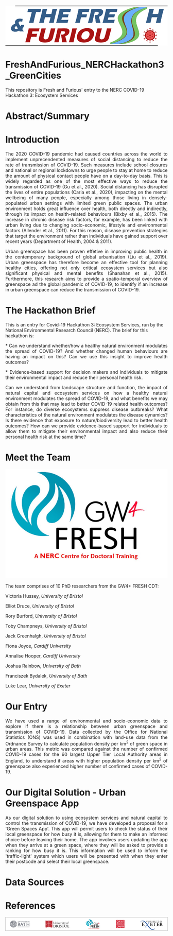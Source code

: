 ![Banner](https://github.com/VictoriaHussey/FreshAndFurious_NERCHackathon3_GreenCities/blob/master/Images/20200630_Logo_FaF_1000x246.png)


# FreshAndFurious_NERCHackathon3_GreenCities

This repository is Fresh and Furious' entry to the NERC COVID-19 Hackathon 3: Ecosystem Services


# Abstract/Summary


# Introduction

<p align="justify">
The 2020 COVID-19 pandemic had caused countries across the world to implement unprecendented measures of social distancing to reduce the rate of transmission of COVID-19. Such measures include school closures and national or regional lockdowns to urge people to stay at home to reduce the amount of physical contact people have on a day-to-day basis. This is widely regarded as one of the most effective ways to reduce the transmission of COVID-19 (Gu et al., 2020). Social distancing has disrupted the lives of entire populations (Caria et al., 2020), impacting on the mental wellbeing of many people, especially among those living in densely-populated urban settings with limited green public spaces.
The urban environment holds great influence over health, both directly and indirectly, through its impact on health-related behaviours (Bixby et al., 2015). The increase in chronic disease risk factors, for example, has been linked with urban living due to changing socio-economic, lifestyle and environmental factors (Allender et al., 2011). For this reason, disease prevention strategies that target the environment rather than individuals have gained support over recent years (Department of Health, 2004 & 2011).
</p>

<p align="justify">
Urban greenspace has been proven effetive in improving public health in the contemporary background of global urbanisation (Liu et al., 2019). Urban greenspace has therefore become an effective tool for planning healthy cities, offering not only critical ecosystem services but also significant physical and mental benefits (Shanahan et al., 2015). Furthermore, this research aims to provide a spatio-temporal overview of greenspace ad the global pandemic of COVID-19, to identify if an increase in urban greenspace can reduce the transmission of COVID-19.
</p>


# The Hackathon Brief

This is an entry for Covid-19 Hackathon 3: Ecosystem Services, run by the National Environmental Research Council (NERC). The brief for this hackathon is:
<p align = "justify">
* Can we understand whether/how a healthy natural environment modulates the spread of COVID-19? And whether changed human behaviours are having an impact on this? Can we use this insight to improve health outcomes?
</p>
<p align = "justify">
* Evidence-based support for decision makers and individuals to mitigate their environmental impact and reduce their personal health risk.
</p>
<p align = "justify">
Can we understand from landscape structure and function, the impact of natural capital and ecosystem services on how a healthy natural environment modulates the spread of COVID-19, and what benefits we may obtain from this that may lead to better COVID-19 related health outcomes? For instance, do diverse ecosystems suppress disease outbreaks? What characteristics of the natural environment modulates the disease dynamics? Is there evidence that exposure to nature/biodiversity lead to better health outcomes? How can we provide evidence-based support for individuals to allow them to mitigate their environmental impact and also reduce their personal health risk at the same time?
</p>


# Meet the Team
![FRESH Logo](https://github.com/VictoriaHussey/FreshAndFurious_NERCHackathon3_GreenCities/blob/master/Images/FRESH%20Logo.jpg)

The team comprises of 10 PhD researchers from the GW4+ FRESH CDT:

Victoria Hussey, _University of Bristol_

Elliot Druce, _University of Bristol_

Rory Burford, _University of Bristol_

Toby Champneys, _University of Bristol_

Jack Greenhalgh, _University of Bristol_

Fiona Joyce, _Cardiff University_

Annalise Hooper, _Cardiff University_ 

Joshua Rainbow, _University of Bath_

Franciszek Bydalek, _University of Bath_

Luke Lear, _University of Exeter_


# Our Entry

<p align = "justify">
We have used a range of environmental and socio-economic data to explore if there is a relationship between urban greenspace and transmission of COVID-19. Data collected by the Office for National Statistics (ONS) was used in combination with land-use data from the Ordnance Survey to calculate population density per km<sup>2</sup> of green space in urban areas. This metric was compared against the number of confirmed COVID-19 cases for the 60 largest Upper Tier Local Authority areas in England, to understand if areas with higher population density per km<sup>2</sup> of greenspace also experienced higher number of confirmed cases of COVID-19. 
</p>

# Our Digital Solution - Urban Greenspace App

<p align = "justify">
As our digital solution to using ecosystem services and natural capital to control the transmission of COVID-19, we have developed a proposal for a 'Green Spaces App'. This app will permit users to check the status of their local greenspace for how busy it is, allowing for them to make an informed choice before leaving their home. 
The app involves users updating the app when they arrive at a green space, where they will be asked to provide a ranking for how busy it is. This information will be used to inform the 'traffic-light' system which users will be presented with when they enter their postcode and select their local greenspace. 
</p>

# Data Sources


# References



![Banner](https://github.com/VictoriaHussey/FreshAndFurious_NERCHackathon3_GreenCities/blob/master/Images/20200701_Banner_GW4_1000x84.png)

